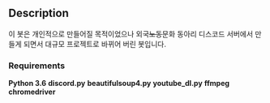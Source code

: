 ## Description ##
이 봇은 개인적으로 만들어질 목적이었으나 외국~~노동~~문화 동아리 디스코드 서버에서 만들게 되면서 대규모 프로젝트로 바뀌어 버린 봇입니다.
### Requirements ###
**Python 3.6**
**discord.py**
**beautifulsoup4.py**
**youtube_dl.py**
**ffmpeg**
**chromedriver**
